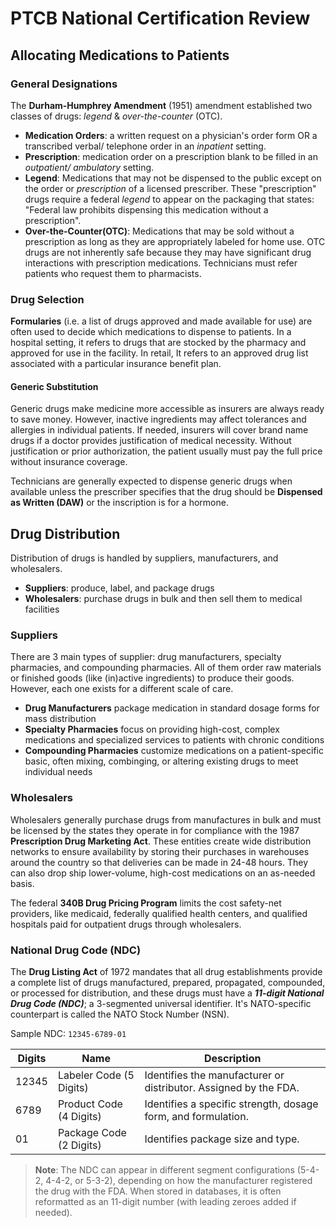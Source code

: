 # PTCB National Certification Review

## Allocating Medications to Patients

### General Designations

The **Durham-Humphrey Amendment** (1951) amendment established two classes of drugs: *legend* & *over-the-counter* (OTC).

- **Medication Orders**: a written request on a physician's order form OR a transcribed verbal/ telephone order in an *inpatient* setting.
- **Prescription**: medication order on a prescription blank to be filled in an *outpatient/ ambulatory* setting.
- **Legend**: Medications that may not be dispensed to the public except on the order or *prescription* of a licensed prescriber. These "prescription" drugs require a federal *legend* to appear on the packaging that states: "Federal law prohibits dispensing this medication without a prescription".
- **Over-the-Counter(OTC)**: Medications that may be sold without a prescription as long as they are appropriately labeled for home use. OTC drugs are not inherently safe because they may have significant drug interactions with prescription medications. Technicians must refer patients who request them to pharmacists.

### Drug Selection

**Formularies** (i.e. a list of drugs approved and made available for use) are often used to decide which medications to dispense to patients. In a hospital setting, it refers to drugs that are stocked by the pharmacy and approved for use in the facility. In retail, It refers to an approved drug list associated with a particular insurance benefit plan.

#### Generic Substitution

Generic drugs make medicine more accessible as insurers are always ready to save money. However, inactive ingredients may affect tolerances and allergies in individual patients. If needed, insurers will cover brand name drugs if a doctor provides justification of medical necessity. Without justification or prior authorization, the patient usually must pay the full price without insurance coverage.

Technicians are generally expected to dispense generic drugs when available unless the prescriber specifies that the drug should be **Dispensed as Written (DAW)** or the inscription is for a hormone.

## Drug Distribution

Distribution of drugs is handled by suppliers, manufacturers, and wholesalers.

- **Suppliers**: produce, label, and package drugs
- **Wholesalers**: purchase drugs in bulk and then sell them to medical facilities

### Suppliers

There are 3 main types of supplier: drug manufacturers, specialty pharmacies, and compounding pharmacies. All of them order raw materials or finished goods (like (in)active ingredients) to produce their goods. However, each one exists for a different scale of care.

- **Drug Manufacturers** package medication in standard dosage forms for mass distribution
- **Specialty Pharmacies** focus on providing high-cost, complex medications and specialized services to patients with chronic conditions
- **Compounding Pharmacies** customize medications on a patient-specific basic, often mixing, combinging, or altering existing drugs to meet individual needs

### Wholesalers

Wholesalers generally purchase drugs from manufactures in bulk and must be licensed by the states they operate in for compliance with the 1987 **Prescription Drug Marketing Act**. These entities create wide distribution networks to ensure availability by storing their purchases in warehouses around the country so that deliveries can be made in 24-48 hours. They can also drop ship lower-volume, high-cost medications on an as-needed basis.

The federal **340B Drug Pricing Program** limits the cost safety-net providers, like medicaid, federally qualified health centers, and qualified hospitals paid for outpatient drugs through wholesalers.

### National Drug Code (NDC)

The **Drug Listing Act** of 1972 mandates that all drug establishments provide a complete list of drugs manufactured, prepared, propagated, compounded, or processed for distribution, and these drugs must have a ***11-digit National Drug Code (NDC)***; a 3-segmented universal identifier. It's NATO-specific counterpart is called the NATO Stock Number (NSN).

Sample NDC: `12345-6789-01`

| Digits            | Name                      | Description                                                      |
|-------------------|---------------------------|------------------------------------------------------------------|
| 12345             | Labeler Code (5 Digits)   | Identifies the manufacturer or distributor. Assigned by the FDA. |
| 6789              | Product Code (4 Digits)   | Identifies a specific strength, dosage form, and formulation.    |
| 01                | Package Code (2 Digits)   | Identifies package size and type.                                |

> **Note**: The NDC can appear in different segment configurations (5-4-2, 4-4-2, or 5-3-2), depending on how the manufacturer registered the drug with the FDA. When stored in databases, it is often reformatted as an 11-digit number (with leading zeroes added if needed).
